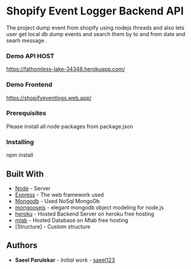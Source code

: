 # Shopify Event Logger Backend API
The project dump event from shopify using nodejs threads and also lets user get local db dump events and search them by to and from date and searh message .</br>


### Demo API HOST
https://fathomless-lake-34348.herokuapp.com/

### Demo Frontend
https://shopifyeventlogs.web.app/


### Prerequisites

Please install all node packages from package.json

### Installing

npm install


## Built With
* [Node](https://nodejs.org/en/) - Server
* [Express](https://github.com/expressjs) - The web framework used
* [Mongodb](https://www.mongodb.com/) - Used NoSql MongoDb
* [mongoosejs](https://mongoosejs.com/) - elegant mongodb object modeling for node.js
* [heroku](https://devcenter.heroku.com/) - Hosted Backend Server on heroku free hosting
* [mlab](https://mlab.com/) - Hosted Database on Mlab free hosting
* [Structure] - Custom structure


## Authors

* **Saeel Parulekar** - *Initial work* - [saeel123](https://github.com/saeel123)
